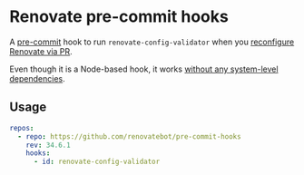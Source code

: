 # Renovate pre-commit hooks

A [pre-commit](https://pre-commit.com/) hook to run `renovate-config-validator` when you [reconfigure Renovate via PR](https://docs.renovatebot.com/getting-started/installing-onboarding/#reconfigure-via-pr).

Even though it is a Node-based hook, it works [without any system-level dependencies](https://pre-commit.com/#node).

## Usage

```yaml
repos:
  - repo: https://github.com/renovatebot/pre-commit-hooks
    rev: 34.6.1
    hooks:
      - id: renovate-config-validator
```
